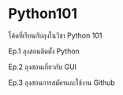 # Python101
โค้ดที่เรียนกับลุงในวิชา Python 101


Ep.1 ลุงสอนติดตั้ง Python

Ep.2 ลุงสอนเกี่ยวกับ GUI

Ep.3 ลุงสอนการสมัครและใช้งาน Github
